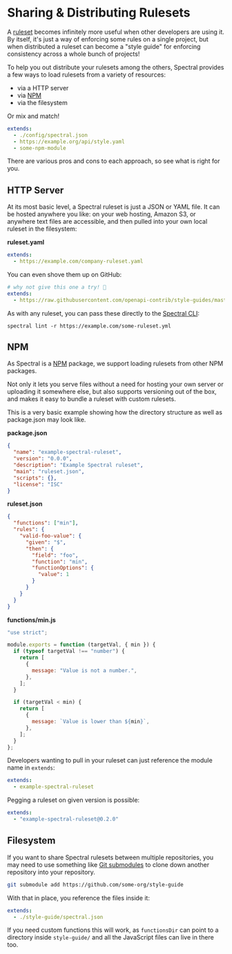 # Sharing & Distributing Rulesets

A [ruleset](../getting-started/4-rulesets.md) becomes infinitely more useful when other developers are using it. By itself, it's just a way of enforcing some rules on a single project, but when distributed a ruleset can become a "style guide" for enforcing consistency across a whole bunch of projects!

To help you out distribute your rulesets among the others, Spectral provides a few ways to load rulesets from a variety of resources:

- via a HTTP server
- via [NPM](#NPM)
- via the filesystem

Or mix and match!

```yaml
extends:
  - ./config/spectral.json
  - https://example.org/api/style.yaml
  - some-npm-module
```

There are various pros and cons to each approach, so see what is right for you.

## HTTP Server

At its most basic level, a Spectral ruleset is just a JSON or YAML file. It can be hosted anywhere you like: on your web hosting, Amazon S3, or anywhere text files are accessible, and then pulled into your own local ruleset in the filesystem:

**ruleset.yaml**

```yaml
extends:
  - https://example.com/company-ruleset.yaml
```

You can even shove them up on GitHub:

```yaml
# why not give this one a try! 🥳
extends:
  - https://raw.githubusercontent.com/openapi-contrib/style-guides/master/apisyouwonthate.yml
```

As with any ruleset, you can pass these directly to the [Spectral CLI](./2-cli.md):

```shell
spectral lint -r https://example.com/some-ruleset.yml
```

## NPM

As Spectral is a [NPM](https://www.npmjs.com/) package, we support loading rulesets from other NPM packages.

Not only it lets you serve files without a need for hosting your own server or uploading it somewhere else, but also supports versioning out of the box, and makes it easy to bundle a ruleset with custom rulesets.

This is a very basic example showing how the directory structure as well as package.json may look like.

**package.json**

```json
{
  "name": "example-spectral-ruleset",
  "version": "0.0.0",
  "description": "Example Spectral ruleset",
  "main": "ruleset.json",
  "scripts": {},
  "license": "ISC"
}
```

**ruleset.json**

```json
{
  "functions": ["min"],
  "rules": {
    "valid-foo-value": {
      "given": "$",
      "then": {
        "field": "foo",
        "function": "min",
        "functionOptions": {
          "value": 1
        }
      }
    }
  }
}
```

**functions/min.js**

```js
"use strict";

module.exports = function (targetVal, { min }) {
  if (typeof targetVal !== "number") {
    return [
      {
        message: "Value is not a number.",
      },
    ];
  }

  if (targetVal < min) {
    return [
      {
        message: `Value is lower than ${min}`,
      },
    ];
  }
};
```

Developers wanting to pull in your ruleset can just reference the module name in `extends`:

```yaml
extends:
  - example-spectral-ruleset
```

Pegging a ruleset on given version is possible:

```yaml
extends:
  - "example-spectral-ruleset@0.2.0"
```

## Filesystem

If you want to share Spectral rulesets between multiple repositories, you may need to use something like [Git submodules](https://git-scm.com/book/en/v2/Git-Tools-Submodules) to clone down another repository into your repository.

```bash
git submodule add https://github.com/some-org/style-guide
```

With that in place, you reference the files inside it:

```yaml
extends:
  - ./style-guide/spectral.json
```

If you need custom functions this will work, as `functionsDir` can point to a directory inside `style-guide/` and all the JavaScript files can live in there too.
